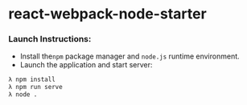 # react-webpack-node-starter

### Launch Instructions:
* Install the`npm` package manager and `node.js` runtime environment.
* Launch the application and start server:
```bash
λ npm install
λ npm run serve
λ node .
```
